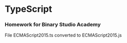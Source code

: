 # TypeScript
### Homework for Binary Studio Academy ###

 File ECMAScript2015.ts converted to ECMAScript2015.js 
